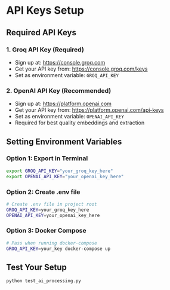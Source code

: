 # API Keys Setup

## Required API Keys

### 1. Groq API Key (Required)
- Sign up at: https://console.groq.com
- Get your API key from: https://console.groq.com/keys
- Set as environment variable: `GROQ_API_KEY`

### 2. OpenAI API Key (Recommended)
- Sign up at: https://platform.openai.com
- Get your API key from: https://platform.openai.com/api-keys
- Set as environment variable: `OPENAI_API_KEY`
- Required for best quality embeddings and extraction

## Setting Environment Variables

### Option 1: Export in Terminal
```bash
export GROQ_API_KEY="your_groq_key_here"
export OPENAI_API_KEY="your_openai_key_here"
```

### Option 2: Create .env file
```bash
# Create .env file in project root
GROQ_API_KEY=your_groq_key_here
OPENAI_API_KEY=your_openai_key_here
```

### Option 3: Docker Compose
```bash
# Pass when running docker-compose
GROQ_API_KEY=your_key docker-compose up
```

## Test Your Setup
```bash
python test_ai_processing.py
```
